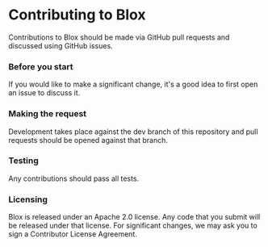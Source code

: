 # Contributing to Blox
Contributions to Blox should be made via GitHub pull requests and discussed using GitHub issues.

### Before you start
If you would like to make a significant change, it's a good idea to first open an issue to discuss it.

### Making the request
Development takes place against the dev branch of this repository and pull requests should be opened against that branch.

### Testing
Any contributions should pass all tests.

### Licensing
Blox is released under an Apache 2.0 license. Any code that you submit will be released under that license.
For significant changes, we may ask you to sign a Contributor License Agreement.
